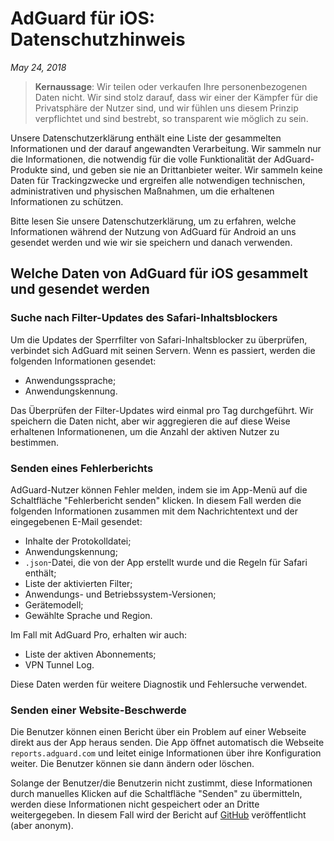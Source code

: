 # AdGuard für iOS: Datenschutzhinweis
*May 24, 2018*

> **Kernaussage**: Wir teilen oder verkaufen Ihre personenbezogenen Daten nicht. Wir sind stolz darauf, dass wir einer der Kämpfer für die Privatsphäre der Nutzer sind, und wir fühlen uns diesem Prinzip verpflichtet und sind bestrebt, so transparent wie möglich zu sein.

Unsere Datenschutzerklärung enthält eine Liste der gesammelten Informationen und der darauf angewandten Verarbeitung. Wir sammeln nur die Informationen, die notwendig für die volle Funktionalität der AdGuard-Produkte sind, und geben sie nie an Drittanbieter weiter. Wir sammeln keine Daten für Trackingzwecke und ergreifen alle notwendigen technischen, administrativen und physischen Maßnahmen, um die erhaltenen Informationen zu schützen. 

Bitte lesen Sie unsere Datenschutzerklärung, um zu erfahren, welche Informationen während der Nutzung von AdGuard für Android an uns gesendet werden und wie wir sie speichern und danach verwenden.

## Welche Daten von AdGuard für iOS gesammelt und gesendet werden

### Suche nach Filter-Updates des Safari-Inhaltsblockers

Um die Updates der Sperrfilter von Safari-Inhaltsblocker zu überprüfen, verbindet sich AdGuard mit seinen Servern. Wenn es passiert, werden die folgenden Informationen gesendet: 

* Anwendungssprache;
* Anwendungskennung.

Das Überprüfen der Filter-Updates wird einmal pro Tag durchgeführt. Wir speichern die Daten nicht, aber wir aggregieren die auf diese Weise erhaltenen Informationenen, um die Anzahl der aktiven Nutzer zu bestimmen.

### Senden eines Fehlerberichts

AdGuard-Nutzer können Fehler melden, indem sie im App-Menü auf die Schaltfläche "Fehlerbericht senden" klicken. In diesem Fall werden die folgenden Informationen zusammen mit dem Nachrichtentext und der eingegebenen E-Mail gesendet:

* Inhalte der Protokolldatei;
* Anwendungskennung;
* `.json`-Datei, die von der App erstellt wurde und die Regeln für Safari enthält; 
* Liste der aktivierten Filter;
* Anwendungs- und Betriebssystem-Versionen;
* Gerätemodell;
* Gewählte Sprache und Region.

Im Fall mit AdGuard Pro, erhalten wir auch:

* Liste der aktiven Abonnements;
* VPN Tunnel Log.

Diese Daten werden für weitere Diagnostik und Fehlersuche verwendet.

### Senden einer Website-Beschwerde

Die Benutzer können einen Bericht über ein Problem auf einer Webseite direkt aus der App heraus senden. Die App öffnet automatisch die Webseite `reports.adguard.com` und leitet einige Informationen über ihre Konfiguration weiter. Die Benutzer können sie dann ändern oder löschen.

Solange der Benutzer/die Benutzerin nicht zustimmt, diese Informationen durch manuelles Klicken auf die Schaltfläche "Senden" zu übermitteln, werden diese Informationen nicht gespeichert oder an Dritte weitergegeben. In diesem Fall wird der Bericht auf [GitHub](https://github.com/adguardteam/adguardfilters/issues) veröffentlicht (aber anonym).